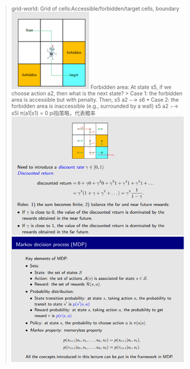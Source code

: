 


> grid-world: Grid of cells:Accessible/forbidden/target cells, boundary![](/imgs/2023-07-06/8A6WD3XYNBiZVMYb.png)
> Forbidden area: At state s5, if we choose action a2, then what is the next state?
	> Case 1: the forbidden area is accessible but with penalty. Then, 
				s5 a2 −→ s6 
	• Case 2: the forbidden area is inaccessible (e.g., surrounded by a wall)
					s5 a2 −→ s5l
π(a1|s1) = 0  pi指策略，代表概率
![在action一直进行的情况下，使用一个折扣率，根据折扣率来判断结果值跟近处值有关还是远处值](/imgs/2023-07-06/r7mxq4mdagrLO4gl.png)
![MDP就是MDP本身，M代表Markov属性，具有历史无关性，当前状态或奖励只跟前一状态或奖励有关，D代表的是抉择即Policy策略，状态选择的actiobn的probability](/imgs/2023-07-06/7I6mU0SeA495f5db.png)

<!--stackedit_data:
eyJoaXN0b3J5IjpbMTQzOTQyOTc3NF19
-->